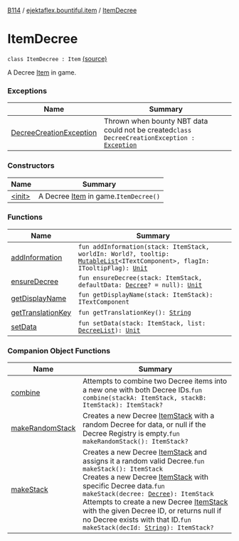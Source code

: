 [B114](../../index.md) / [ejektaflex.bountiful.item](../index.md) / [ItemDecree](./index.md)

# ItemDecree

`class ItemDecree : Item` [(source)](https://github.com/ejektaflex/Bountiful/tree/develop/src/main/kotlin/ejektaflex/bountiful/item/ItemDecree.kt#L27)

A Decree [Item](#) in game.

### Exceptions

| Name | Summary |
|---|---|
| [DecreeCreationException](-decree-creation-exception/index.md) | Thrown when bounty NBT data could not be created`class DecreeCreationException : `[`Exception`](https://kotlinlang.org/api/latest/jvm/stdlib/kotlin/-exception/index.html) |

### Constructors

| Name | Summary |
|---|---|
| [&lt;init&gt;](-init-.md) | A Decree [Item](#) in game.`ItemDecree()` |

### Functions

| Name | Summary |
|---|---|
| [addInformation](add-information.md) | `fun addInformation(stack: ItemStack, worldIn: World?, tooltip: `[`MutableList`](https://kotlinlang.org/api/latest/jvm/stdlib/kotlin.collections/-mutable-list/index.html)`<ITextComponent>, flagIn: ITooltipFlag): `[`Unit`](https://kotlinlang.org/api/latest/jvm/stdlib/kotlin/-unit/index.html) |
| [ensureDecree](ensure-decree.md) | `fun ensureDecree(stack: ItemStack, defaultData: `[`Decree`](../../ejektaflex.bountiful.data.structure/-decree/index.md)`? = null): `[`Unit`](https://kotlinlang.org/api/latest/jvm/stdlib/kotlin/-unit/index.html) |
| [getDisplayName](get-display-name.md) | `fun getDisplayName(stack: ItemStack): ITextComponent` |
| [getTranslationKey](get-translation-key.md) | `fun getTranslationKey(): `[`String`](https://kotlinlang.org/api/latest/jvm/stdlib/kotlin/-string/index.html) |
| [setData](set-data.md) | `fun setData(stack: ItemStack, list: `[`DecreeList`](../../ejektaflex.bountiful.data.structure/-decree-list/index.md)`): `[`Unit`](https://kotlinlang.org/api/latest/jvm/stdlib/kotlin/-unit/index.html) |

### Companion Object Functions

| Name | Summary |
|---|---|
| [combine](combine.md) | Attempts to combine two Decree items into a new one with both Decree IDs.`fun combine(stackA: ItemStack, stackB: ItemStack): ItemStack?` |
| [makeRandomStack](make-random-stack.md) | Creates a new Decree [ItemStack](#) with a random Decree for data, or null if the Decree Registry is empty.`fun makeRandomStack(): ItemStack?` |
| [makeStack](make-stack.md) | Creates a new Decree [ItemStack](#) and assigns it a random valid Decree.`fun makeStack(): ItemStack`<br>Creates a new Decree [ItemStack](#) with specific Decree data.`fun makeStack(decree: `[`Decree`](../../ejektaflex.bountiful.data.structure/-decree/index.md)`): ItemStack`<br>Attempts to create a new Decree [ItemStack](#) with the given Decree ID, or returns null if no Decree exists with that ID.`fun makeStack(decId: `[`String`](https://kotlinlang.org/api/latest/jvm/stdlib/kotlin/-string/index.html)`): ItemStack?` |
